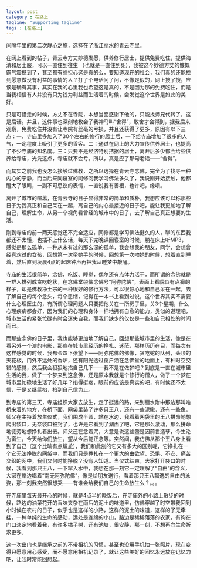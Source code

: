 ```yaml
---
layout: post
category : 在路上
tagline: "Supporting tagline"
tags : [在路上]
---
```



间隔年里的第二次静心之旅，选择在了浙江丽水的青云寺里。

在网上看到的帖子，青云寺方丈妙德发愿，供养修行居士，提供免费吃住，提供海清和居士服，可以一直住到往生 （也就是一直住到死），我被这个妙德方丈的慷慨霸气震撼到了，甚至都有些担心这是真的么，要知道现在的社会，我们真的还能找到愿意做没有利益的事情的人？打了个电话问了问，不像是假的，网上搜了搜，应该是确有其事，其实在我的心里我也希望这是真的，不是因为那的免费吃住，而是当我相信有人并没有只为钱为利益而生活着的时候，会发觉这个世界是如此的美好。

只是可惜走的时候，方丈不在寺院，本想当面感谢下他的，只能找师兄代转了，这是后话。并且，这件事也深刻地教会了我神马叫“舍得”，敢舍才会得到，据我后来观察，免费吃住并没有让寺院有丝毫的亏损，并且还获得了更多，原因有以下三点：一，寺庙里多加入了30个左右的修行的居士后，一下给寺庙增加了很多的人气，一定程度上吸引了更多的香客。二：通过在网上的大力宣传供养居士，也提高了不少寺庙的知名度。三：只要不是经济特别拮据的居士，离开后多少都会给些供养给寺庙，光凭这点，寺庙就不会亏。所以，真是应了那句老话——“舍得”。

而其实之前我也没怎么接触过佛教，之所以选择在青云寺念佛，完全为了找寻一种内心的宁静，而当后来同寝室的同修问我学习佛法多久了，我说刚开始接触，他都瞪大了眼睛，一副不可思议的表情，一直说我有善根，也许吧，缘呗。

离开了城市的喧嚣，在青云寺的日子显得非常的简单和质朴，我想应该可以称那些日子为我真正和自己呆在一起，离自己的内心最接近的日子吧，能让我更加地了解自己，理解生命，从另一个视角看曾经的城市中的日子，去了解自己真正想要的生活。

刚到寺庙的前一两天感觉还不完全适应，同修都是学习佛法挺久的人，聊的东西我都还不太懂，也插不上什么话，每天下完晚课回寝室的时候，躺在床上听MP3，感觉是那么孤单，一种从未有过的那么深的孤单，我会想我的朋友，同学，会想曾经喜欢过的女孩，回想第一次牵她手的时候，回想第一次吻她的时候，想着直到睡着，然后直到凌晨4点的起床钟声再把我从睡梦中敲醒。

寺庙的生活很简单，念佛、吃饭、睡觉，偶尔还有点体力活干，而所谓的念佛就是一群人排列成贪吃蛇状，在念佛堂绕佛念佛号“阿弥陀佛”，表面上看貌似有点癫的样子，却是佛教净土宗的一种很好的修行方法，可以很静心地和自己呆在一起，去了解自己的每个念头，每个思绪，记得在一本书上看到过说，这个世界其实不需要什么心理医生的，有所谓心理问题人只要把他关在一所房子里，关3个星期，什么心理疾病都会好，因为我们的心理和身体一样地拥有自愈的能力，类似的道理吧，城市生活的紧张忙碌有时会迷失自我，而我们缺少的仅仅是一些和自己相处的时间而已。

而那些念佛的日子里，我也能够更加地了解自己，回想那些城市里的生活，像是在看另外一个演的电影，那些在城市里经历的挣扎、迷茫，那样历历在目，而每次有这样感觉的时候，我都会四下张望下——阿弥陀佛的佛像，贪吃蛇的队列，头顶的天花板，门外不远处的香炉，还有阳光透过窗户洒在念佛堂的地面上，有种时空交错的感觉，然后我会狠狠地掐自己几下——我不是在做梦吧？到底是一直在城市里生活的我，做了一个梦来到这念佛，还是原本我就是个修行的僧人，做了一个梦在城市里忙碌地生活了好几年？掐得挺疼，眼前的应该是真实的吧，有时候还不太信，于是又继续掐，掐到自己信为止。

到寺庙的第三天，寺庙组织大家去放生，走了挺远的路，来到丽水附中那边那叫啥桥来着的地方，在桥下面，网袋里装了许多只王八，还有一些泥鳅，还有一些鱼，师父在主持着放生仪式，我们围成半圆，站在水边，我看着网袋里的王八拼命地想爬出袋口，无奈袋口被封了，也许是它看到了湖面了吧，它是那么激动，那么拼命地徒劳地想挣扎着出去。师父还在念着咒，大意是说这些鳖是因前世造孽，今生沦为畜生，今天给你们放生，望从今后能正念等。突然间，我仿佛从那个王八身上看到了自己（这个比喻有点尴尬），我们和此刻的它又有多大的区别呢，它挣扎在一个它无法挣脱的网袋中，而我们只是挣扎在一个更大的由欲望、恐惧、不安、痛苦交织的网中，我们又何时能挣脱？没有人知道。当仪式结束，大家打开袋口的时候，我看到那只王八，一下窜入水中，我想在那一刻它一定理解了“自由”的含义，大家在岸边唱着“南无阿弥陀佛”，像是给朋友送行，看着那只王八飘逸的自由的泳姿，那一刻我突然很想哭——有谁会给我们自己的生命放生么？。。。

在寺庙里每天最开心的时候，就是4点半的晚饭后，在寺庙外的小路上散步的时候，路边的油菜花开的香味夹杂在雨后的泥土的味道里，仿佛穿越了时空带我回到小时候在农村的日子，似乎也是这样的小路，这样的泥土的味道，这样的了无牵挂，一种单纯的生命的感动，远处是连绵的小山，路边是稀稀落落的农家，有狗在门口淡定地看着我，有许多橘子树，还有池塘，很安静，那一刻，不想再向生命祈求更多。

这一次出门也是继承之前的不带相机的习惯，甚至也没用手机拍一张照片，现在变得只愿意用心感受，而不愿意用相机记录了，就让这些美好的回忆永远放在记忆力吧，让我时常能回想起。
